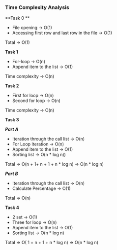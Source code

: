 ### Time Complexity Analysis

**Task 0 **


* File opening -> O(1)
* Accessing first row and last row in the file -> O(1)

Total -> O(1)

**Task 1**

* For-loop -> O(n)
* Append item to the list -> O(1)

Time complexity -> O(n)

**Task 2**

* First for loop -> O(n)
* Second for loop -> O(n)

Time complexity -> O(n)

**Task 3**

***Part A***
* Iteration through the call list -> O(n)
* For Loop Iteration -> O(n)
* Append item to the list -> O(1)
* Sorting list -> O(n * log n))

Total => O(n + 1+ n + 1 + n * log n) => O(n * log n) 

***Part B***

* Iteration through the call list -> O(n)
* Calculate Percentage -> O(1)

Total => O(n)

**Task 4** 

* 2 set -> O(1)
* Three for loop -> O(n)
* Append item to the list -> O(1)
* Sorting list -> O(n * log n)

Total => O( 1 + n + 1 + n * log n) => O(n * log n)


```python

```
